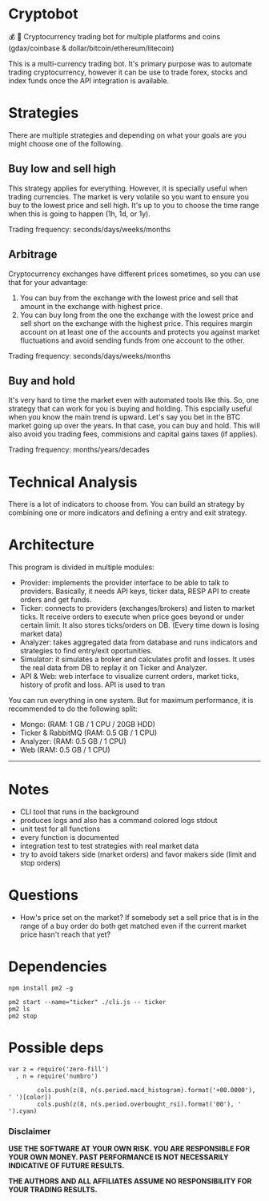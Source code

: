 # Cryptobot

:moneybag: :robot: Cryptocurrency trading bot for multiple platforms and coins (gdax/coinbase & dollar/bitcoin/ethereum/litecoin)

This is a multi-currency trading bot. It's primary purpose was to automate trading cryptocurrency, however it can be use to trade forex, stocks and index funds once the API integration is available.

# Strategies

There are multiple strategies and depending on what your goals are you might choose one of the following.

## Buy low and sell high

This strategy applies for everything. However, it is specially useful when trading currencies. The market is very volatile so you want to ensure you buy to the lowest price and sell high. It's up to you to choose the time range when this is going to happen (1h, 1d, or 1y).

Trading frequency: seconds/days/weeks/months

## Arbitrage

Cryptocurrency exchanges have different prices sometimes, so you can use that for your advantage:
1. You can buy from the exchange with the lowest price and sell that amount in the exchange with highest price.
2. You can buy long from the one the exchange with the lowest price and sell short on the exchange with the highest price. This requires margin account on at least one of the accounts and protects you against market fluctuations and avoid sending funds from one account to the other.

Trading frequency: seconds/days/weeks/months

## Buy and hold

It's very hard to time the market even with automated tools like this. So, one strategy that can work for you is buying and holding. This espcially useful when you know the main trend is upward. Let's say you bet in the BTC market going up over the years. In that case, you can buy and hold. This will also avoid you trading fees, commisions and capital gains taxes (if applies).

Trading frequency: months/years/decades

# Technical Analysis

There is a lot of indicators to choose from. You can build an strategy by combining one or more indicators and defining a entry and exit strategy.

# Architecture

This program is divided in multiple modules:
  - Provider: implements the provider interface to be able to talk to providers. Basically, it needs API keys, ticker data, RESP API to create orders and get funds.
  - Ticker: connects to providers (exchanges/brokers) and listen to market ticks. It receive orders to execute when price goes beyond or under certain limit. It also stores ticks/orders on DB. (Every time down is losing market data)
  - Analyzer: takes aggregated data from database and runs indicators and strategies to find entry/exit oportunities.
  - Simulator: it simulates a broker and calculates profit and losses. It uses the real data from DB to replay it on Ticker and Analyzer.
  - API & Web: web interface to visualize current orders, market ticks, history of profit and loss. API is used to tran

You can run everything in one system. But for maximum performance, it is recommended to do the following split:
  - Mongo: (RAM: 1 GB / 1 CPU / 20GB HDD)
  - Ticker & RabbitMQ (RAM: 0.5 GB / 1 CPU)
  - Analyzer: (RAM: 0.5 GB / 1 CPU)
  - Web (RAM: 0.5 GB / 1 CPU)

---

# Notes

- CLI tool that runs in the background
- produces logs and also has a command colored logs stdout
- unit test for all functions
- every function is documented
- integration test to test strategies with real market data
- try to avoid takers side (market orders) and favor makers side (limit and stop orders)

# Questions

- How's price set on the market? If somebody set a sell price that is in the range of a buy order do both get matched even if the current market price hasn't reach that yet?


# Dependencies

```
npm install pm2 -g

pm2 start --name="ticker" ./cli.js -- ticker
pm2 ls
pm2 stop
```

# Possible deps

```
var z = require('zero-fill')
  , n = require('numbro')

        cols.push(z(8, n(s.period.macd_histogram).format('+00.0000'), ' ')[color])
        cols.push(z(8, n(s.period.overbought_rsi).format('00'), ' ').cyan)
```


### Disclaimer

__USE THE SOFTWARE AT YOUR OWN RISK. YOU ARE RESPONSIBLE FOR YOUR OWN MONEY. PAST PERFORMANCE IS NOT NECESSARILY INDICATIVE OF FUTURE RESULTS.__

__THE AUTHORS AND ALL AFFILIATES ASSUME NO RESPONSIBILITY FOR YOUR TRADING RESULTS.__